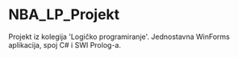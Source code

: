 # NBA_LP_Projekt
Projekt iz kolegija 'Logičko programiranje'. Jednostavna WinForms aplikacija, spoj C# i SWI Prolog-a.
